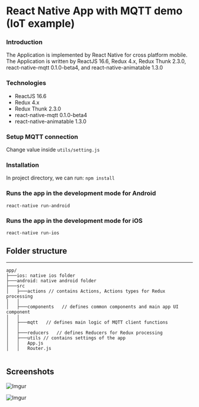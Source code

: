 # React Native App with MQTT demo (IoT example)

### Introduction
The Application is implemented by React Native for cross platform mobile. The Application is written by ReactJS 16.6, Redux 4.x, Redux Thunk 2.3.0, react-native-mqtt 0.1.0-beta4, and react-native-animatable 1.3.0

### Technologies
* ReactJS 16.6 
* Redux 4.x 
* Redux Thunk 2.3.0 
* react-native-mqtt 0.1.0-beta4
* react-native-animatable 1.3.0

### Setup MQTT connection 
Change value inside `utils/setting.js`


### Installation

In project directory, we can run: 
`npm install`

### Runs the app in the development mode for Android
`react-native run-android`

### Runs the app in the development mode for iOS
`react-native run-ios`

## Folder structure
---

```
app/
├───ios: native ios folder
├───android: native android folder
├───src
│   ├───actions // contains Actions, Actions types for Redux processing
│   │   
│   ├───components   // defines common components and main app UI component
│   │   
│   ├───mqtt   // defines main logic of MQTT client functions
│   │   
│   ├───reducers   // defines Reducers for Redux processing
│   ├───utils // contains settings of the app
│   │   App.js
│   │   Router.js
 
```

## Screenshots

![Imgur](https://i.imgur.com/Yu0jO8Y.png "Sensors List")

![Imgur](https://i.imgur.com/jAnyIzz.png "Alarm triggered")